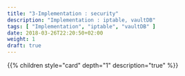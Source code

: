```yaml
---
title: "3-Implementation : security"
description: "Implementation : iptable, vaultDB"
tags: [ "Implementation", "iptable", "vaultDB" ]
date: 2018-03-26T22:20:50+02:00
weight: 1
draft: true
---
```

{{% children style="card" depth="1"  description="true" %}}
